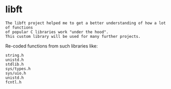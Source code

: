 # libft

	The libft project helped me to get a better understanding of how a lot of functions
	of popular C libraries work "under the hood".
	This custom library will be used for many further projects.

Re-coded functions from such libraries like:

	string.h
	unistd.h
	stdlib.h
	sys/types.h
	sys/uio.h
	unistd.h
	fcntl.h
